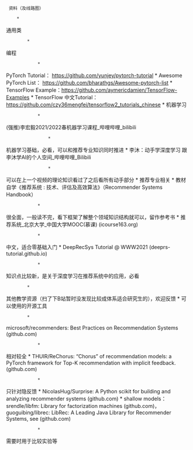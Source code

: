 
	 资料（及线路图）

		* 
通用类

			* 
编程

				* 
PyTorch Tutorial： https://github.com/yunjey/pytorch-tutorial
				* 
Awesome PyTorch List： https://github.com/bharathgs/Awesome-pytorch-list
				* 
TensorFlow Example：https://github.com/aymericdamien/TensorFlow-Examples
				* 
TensorFlow 中文Tutorial：https://github.com/czy36mengfei/tensorflow2_tutorials_chinese
			* 
机器学习

				* 
(强推)李宏毅2021/2022春机器学习课程_哔哩哔哩_bilibili

					* 
机器学习基础，必看，可以和推荐专业知识同时推进
				* 
李沐：动手学深度学习  跟李沐学AI的个人空间_哔哩哔哩_Bilibili

					* 
可以在上一个视频的理论知识看过了之后看所有动手部分
			* 
推荐专业相关
			* 
教材自学《推荐系统 : 技术、评估及高效算法》（Recommender Systems Handbook）

				* 
很全面，一般读不完，看下框架了解整个领域知识结构就可以，留作参考书
			* 
推荐系统_北京大学_中国大学MOOC(慕课) (icourse163.org)

				* 
中文，适合零基础入门
			* 
DeepRecSys Tutorial @ WWW2021 (deeprs-tutorial.github.io)

				* 
知识点比较新，是关于深度学习在推荐系统中的应用，必看

			* 
其他教学资源（扫了下B站暂时没发现比较成体系适合研究生的），欢迎反馈
		* 
可以使用的开源工具

			* 
microsoft/recommenders: Best Practices on Recommendation Systems (github.com)

				* 
相对较全
			* 
THUIR/ReChorus: “Chorus” of recommendation models: a PyTorch framework for Top-K recommendation with implicit feedback. (github.com)

				* 
只针对隐反馈
			* 
NicolasHug/Surprise: A Python scikit for building and analyzing recommender systems (github.com)
			* 
shallow models： srendle/libfm: Library for factorization machines (github.com)， guoguibing/librec: LibRec: A Leading Java Library for Recommender Systems, see (github.com)

				* 
需要时用于比较实验等

